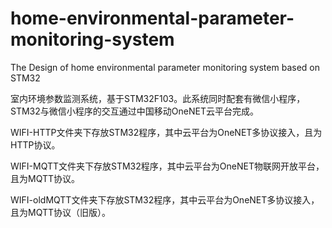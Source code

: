 # home-environmental-parameter-monitoring-system
 The Design of home environmental parameter monitoring system based on STM32

室内环境参数监测系统，基于STM32F103。此系统同时配套有微信小程序，STM32与微信小程序的交互通过中国移动OneNET云平台完成。

WIFI-HTTP文件夹下存放STM32程序，其中云平台为OneNET多协议接入，且为HTTP协议。

WIFI-MQTT文件夹下存放STM32程序，其中云平台为OneNET物联网开放平台，且为MQTT协议。

WIFI-oldMQTT文件夹下存放STM32程序，其中云平台为OneNET多协议接入，且为MQTT协议（旧版）。
